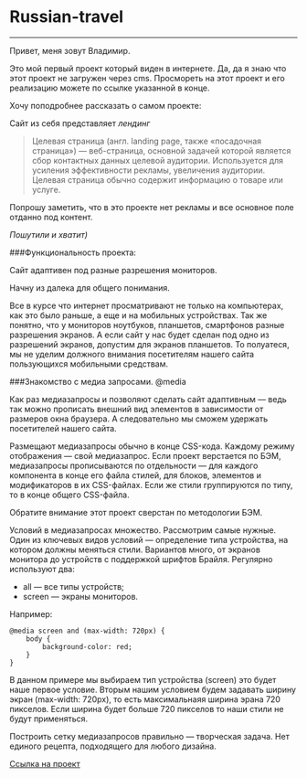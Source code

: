 # Russian-travel
------

Привет, меня зовут Владимир.

Это мой первый проект который виден в интернете.
Да, да я знаю что этот проект не загружен через cms. Просмореть на этот проект  и его реализацию можете по ссылке указанной в конце.


Хочу поподробнее рассказать о самом проекте:

Сайт из себя представляет _лендинг_
>Целевая страница (англ. landing page, также «посадочная страница») — веб-страница, основной задачей которой является сбор контактных данных целевой аудитории. Используется для усиления эффективности рекламы, увеличения аудитории. Целевая страница обычно содержит информацию о товаре или услуге.

Попрошу заметить, что в это проекте нет рекламы и все основное поле отданно под контент.

*Пошутили и хватит)*

###Функциональность проекта:

Сайт адаптивен под разные разрешения мониторов. 

Начну из далека для общего понимания.


Все в курсе что интернет просматривают не только на компьютерах, как это было раньше, а еще и на мобильных устройствах. Так же понятно, что у мониторов ноутбуков, планшетов, смартфонов разные разрешения экранов. А если сайт у нас будет сделан под одно из разрешений экранов, допустим для экранов планшетов. То полуатеся, мы не уделим должного внимания посетителям нашего сайта пользующихся мобильными средствам.



###Знакомство с медиа запросами. @media

Как раз медиазапросы и позволяют сделать сайт адаптивным — ведь так можно прописать внешний вид элементов в зависимости от размеров окна браузера. А следовательно мы сможем удержать посетителей нашего сайта.

Размещают медиазапросы обычно в конце CSS-кода. Каждому режиму отображения — свой медиазапрос. Если проект верстается по БЭМ, медиазапросы прописываются по отдельности — для каждого компонента в конце его файла стилей, для блоков, элементов и модификаторов в их CSS-файлах. Если же стили группируются по типу, то в конце общего CSS-файла.

Обратите внимание этот проект сверстан по методологии БЭМ.

Условий в медиазапросах множество. Рассмотрим самые нужные.
Один из ключевых видов условий — определение типа устройства, на котором должны меняться стили. Вариантов много, от экранов монитора до устройств с поддержкой шрифтов Брайля. Регулярно используют два:

* all — все типы устройств;
* screen — экраны мониторов.

Например:
```
@media screen and (max-width: 720px) {
    body {
        background-color: red;
    }
}
```
В данном примере мы выбираем тип устройства (screen) это будет наше первое условие. Вторым нашим условием будем задавать ширину экран (max-width: 720px), то есть максимальнаяя ширина эрана 720 пикселов. Если ширина будет больше 720 пикселов то наши стили не будут применяться.


Построить сетку медиазапросов правильно — творческая задача. Нет единого рецепта, подходящего для любого дизайна.


[Ссылка на проект](https://vladimirksh.github.io/russian-travel/) 

